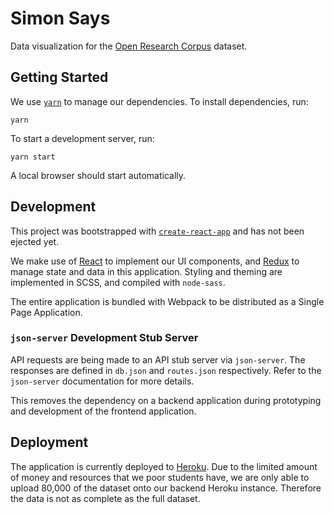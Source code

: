 # Simon Says

Data visualization for the [Open Research Corpus](http://labs.semanticscholar.org/corpus/) dataset.

## Getting Started

We use [`yarn`](https://yarnpkg.com/en/) to manage our dependencies. To install
dependencies, run:

```
yarn
```

To start a development server, run:

```
yarn start
```

A local browser should start automatically.

## Development

This project was bootstrapped with
[`create-react-app`](https://github.com/facebookincubator/create-react-app) and
has not been ejected yet.

We make use of [React](https://reactjs.org/) to implement our UI components,
and [Redux](https://github.com/reactjs/redux) to manage state and data in this
application. Styling and theming are implemented in SCSS, and compiled with
`node-sass`.

The entire application is bundled with Webpack to be distributed as a
Single Page Application.

### `json-server` Development Stub Server

API requests are being made to an API stub server via `json-server`. The
responses are defined in `db.json` and `routes.json` respectively. Refer to the
`json-server` documentation for more details.

This removes the dependency on a backend application during prototyping
and development of the frontend application.

## Deployment

The application is currently deployed to
[Heroku](https://simon-says-frontend.herokuapp.com).
Due to the limited amount of money and resources that we poor students have,
we are only able to upload 80,000 of the dataset onto our backend Heroku
instance. Therefore the data is not as complete as the full dataset.

